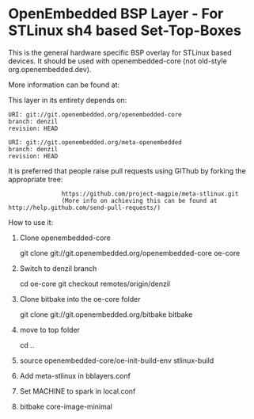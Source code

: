 OpenEmbedded BSP Layer - For STLinux sh4 based Set-Top-Boxes 
============================================================

This is the general hardware specific BSP overlay for STLinux based devices.
It should be used with openembedded-core (not old-style org.openembedded.dev).

More information can be found at:


This layer in its entirety depends on:

    URI: git://git.openembedded.org/openembedded-core
    branch: denzil 
    revision: HEAD

    URI: git://git.openembedded.org/meta-openembedded
    branch: denzil 
    revision: HEAD

It is preferred that people raise pull requests using GIThub by forking the appropriate tree:

                   https://github.com/project-magpie/meta-stlinux.git
                   (More info on achieving this can be found at http://help.github.com/send-pull-requests/)


How to use it:

1. Clone openembedded-core

     git clone git://git.openembedded.org/openembedded-core oe-core

2. Switch to denzil branch

     cd oe-core
     git checkout remotes/origin/denzil

3. Clone bitbake into the oe-core folder

     git clone git://git.openembedded.org/bitbake bitbake

4. move to top folder

     cd ..

5. source openembedded-core/oe-init-build-env stlinux-build
6. Add meta-stlinux in bblayers.conf
7. Set MACHINE to spark in local.conf
8. bitbake core-image-minimal 


